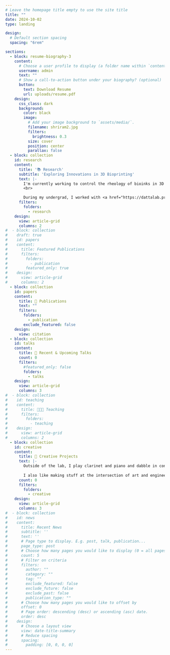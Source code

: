 ```yaml
---
# Leave the homepage title empty to use the site title
title: ""
date: 2024-10-02
type: landing

design:
  # Default section spacing
  spacing: "6rem"

sections:
  - block: resume-biography-3
    content:
      # Choose a user profile to display (a folder name within `content/authors/`)
      username: admin
      text: ""
      # Show a call-to-action button under your biography? (optional)
      button:
        text: Download Resume
        url: uploads/resume.pdf
    design:
      css_class: dark
      background:
        color: black
        image:
          # Add your image background to `assets/media/`.
          filename: shriram2.jpg
          filters:
            brightness: 0.3
          size: cover
          position: center
          parallax: false
  - block: collection
    id: research
    content:
      title: '📚 Research'
      subtitle: 'Exploring Innovations in 3D Bioprinting'
      text: |-
        I'm currently working to control the rheology of bioinks in 3D bioprinting, to optimize biomanufactured tissues and organs made up of precisely patterned cells. I've designed a magnetic stress rheometer (MSR) to measure the rheology of biomaterials like bioinks and abscess fluids. My research is supported by the <a href="https://www.nsfgrfp.com/" style="text-decoration: underline;font-weight: bold;">NSF Graduate Research Fellowship</a>!
        <br>

        During my undergrad, I worked with <a href="https://dattalab.princeton.edu/" style="text-decoration: underline;font-weight: bold;">Professor Sujit Datta</a> at Princeton University to understand the flow of polymer solutions in porous media, useful in cleaning up groundwater in aquifers. I was featured in the news articles below!
      filters:
        folders:
          - research
    design:
      view: article-grid
      columns: 2
#  - block: collection
#    draft: true
#    id: papers
#    content:
#      title: Featured Publications
#      filters:
#        folders:
#          - publication
#        featured_only: true
#    design:
#      view: article-grid
#      columns: 2
  - block: collection
    id: papers
    content:
      title: 📖 Publications
      text: ""
      filters:
        folders:
          - publication
        exclude_featured: false
    design:
      view: citation
  - block: collection
    id: talks
    content:
      title: 💬 Recent & Upcoming Talks
      count: 0
      filters:
        #featured_only: false
        folders:
          - talks
    design:
      view: article-grid
      columns: 3
#  - block: collection
#    id: teaching
#    content:
#      title: 👩🏻‍🏫 Teaching
#      filters:
#        folders:
#          - teaching
#    design:
#      view: article-grid
#      columns: 2
  - block: collection
    id: creative
    content:
      title: 🎵 Creative Projects
      text: |-
        Outside of the lab, I play clarinet and piano and dabble in conducting, composing, and arranging. I love experimenting new instruments, techniques, and styles of music!
        
        I also like making stuff at the intersection of art and engineering. See some of my music and art projects below.
      count: 0
      filters:
        folders:
          - creative
    design:
      view: article-grid
      columns: 3
#  - block: collection
#    id: news
#    content:
#      title: Recent News
#      subtitle: ''
#      text: ''
#      # Page type to display. E.g. post, talk, publication...
#      page_type: post
#      # Choose how many pages you would like to display (0 = all pages)
#      count: 5
#      # Filter on criteria
#      filters:
#        author: ""
#        category: ""
#        tag: ""
#        exclude_featured: false
#        exclude_future: false
#        exclude_past: false
#        publication_type: ""
#      # Choose how many pages you would like to offset by
#      offset: 0
#      # Page order: descending (desc) or ascending (asc) date.
#      order: desc
#    design:
#      # Choose a layout view
#      view: date-title-summary
#      # Reduce spacing
#      spacing:
#        padding: [0, 0, 0, 0]
---
```

